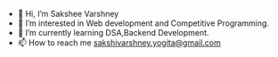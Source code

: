 - 👋 Hi, I’m Sakshee Varshney
- 👀 I’m interested in Web development and Competitive Programming.
- 🌱 I’m currently learning DSA,Backend Development.
- 📫 How to reach me sakshivarshney.yogita@gmail.com

<!---
sakshiv278/sakshiv278 is a ✨ special ✨ repository because its `README.md` (this file) appears on your GitHub profile.
You can click the Preview link to take a look at your changes.
--->
